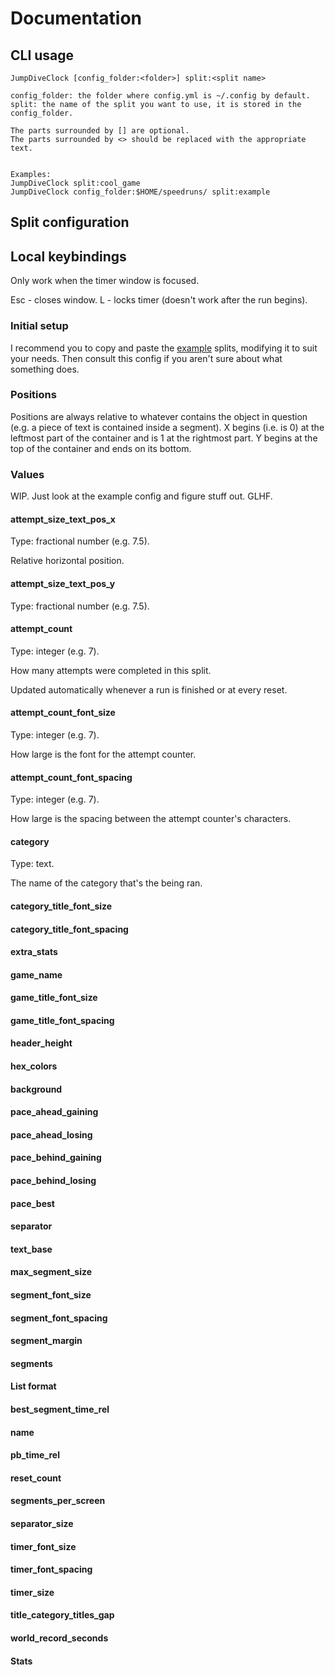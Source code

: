 # Documentation

## CLI usage

```text
JumpDiveClock [config_folder:<folder>] split:<split name>

config_folder: the folder where config.yml is ~/.config by default.
split: the name of the split you want to use, it is stored in the config_folder.

The parts surrounded by [] are optional.
The parts surrounded by <> should be replaced with the appropriate text.


Examples:
JumpDiveClock split:cool_game
JumpDiveClock config_folder:$HOME/speedruns/ split:example
```

## Split configuration

## Local keybindings

Only work when the timer window is focused.

Esc - closes window.
L - locks timer (doesn't work after the run begins).


### Initial setup

I recommend you to copy and paste the [example](splits/example.yml) splits, modifying it to suit
your needs. Then consult this config if you aren't sure about what something does.

### Positions

Positions are always relative to whatever contains the object in question (e.g. a piece of text is
contained inside a segment).
X begins (i.e. is 0) at the leftmost part of the container and is 1 at the rightmost part.
Y begins at the top of the container and ends on its bottom.

### Values

WIP. Just look at the example config and figure stuff out. GLHF.

#### attempt_size_text_pos_x

Type: fractional number (e.g. 7.5).

Relative horizontal position.

#### attempt_size_text_pos_y

Type: fractional number (e.g. 7.5).

#### attempt_count

Type: integer (e.g. 7).

How many attempts were completed in this split.

Updated automatically whenever a run is finished or at every reset.

#### attempt_count_font_size

Type: integer (e.g. 7).

How large is the font for the attempt counter.

#### attempt_count_font_spacing

Type: integer (e.g. 7).

How large is the spacing between the attempt counter's characters.

#### category

Type: text.

The name of the category that's the being ran.

#### category_title_font_size

#### category_title_font_spacing

#### extra_stats

#### game_name

#### game_title_font_size

#### game_title_font_spacing

#### header_height

#### hex_colors

#### background

#### pace_ahead_gaining

#### pace_ahead_losing

#### pace_behind_gaining

#### pace_behind_losing

#### pace_best

#### separator

#### text_base

#### max_segment_size

#### segment_font_size

#### segment_font_spacing

#### segment_margin

#### segments

#### List format

#### best_segment_time_rel

#### name

#### pb_time_rel

#### reset_count

#### segments_per_screen

#### separator_size

#### timer_font_size

#### timer_font_spacing

#### timer_size

#### title_category_titles_gap

#### world_record_seconds

#### Stats
